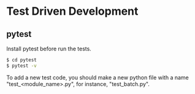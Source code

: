 # Test Driven Development

## pytest

Install pytest before run the tests.

```bash
$ cd pytest
$ pytest -v
```

To add a new test code, you should make a new python file with a name "test_<module_name>.py", for instance, "test_batch.py".
